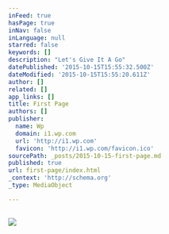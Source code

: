 ```yaml
---
inFeed: true
hasPage: true
inNav: false
inLanguage: null
starred: false
keywords: []
description: "Let's Give It A Go"
datePublished: '2015-10-15T15:55:32.500Z'
dateModified: '2015-10-15T15:55:20.611Z'
author: []
related: []
app_links: []
title: First Page
authors: []
publisher:
  name: Wp
  domain: i1.wp.com
  url: 'http://i1.wp.com'
  favicon: 'http://i1.wp.com/favicon.ico'
sourcePath: _posts/2015-10-15-first-page.md
published: true
url: first-page/index.html
_context: 'http://schema.org'
_type: MediaObject

---
```

<article style=""><h1></h1><p></p><img src="http://i1.wp.com/collectedlight.com/wp-content/uploads/jenner-graded.jpg" /></article>
